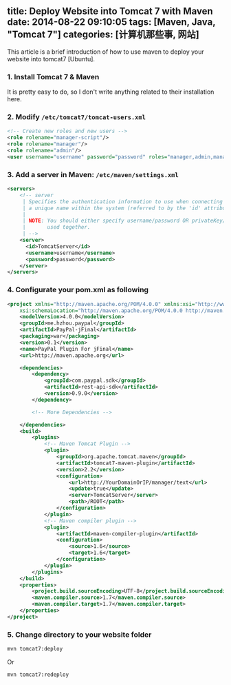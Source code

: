 title: Deploy Website into Tomcat 7 with Maven
date: 2014-08-22 09:10:05
tags: [Maven, Java, "Tomcat 7"]
categories: [计算机那些事, 网站]
---
This article is a brief introduction of how to use maven to deploy your website into tomcat7 [Ubuntu].
<!-- more -->
### 1. Install Tomcat 7 & Maven
It is pretty easy to do, so I don't write anything related to their installation here.

### 2. Modify `/etc/tomcat7/tomcat-users.xml`

```xml
<!-- Create new roles and new users -->
<role rolename="manager-script"/>
<role rolename="manager"/>
<role rolename="admin"/>
<user username="username" password="password" roles="manager,admin,manager-script"/>
```

### 3. Add a server in Maven: `/etc/maven/settings.xml`

```xml
<servers>
    <!-- server
     | Specifies the authentication information to use when connecting to a particular server, identified by
     | a unique name within the system (referred to by the 'id' attribute below).
     |
     | NOTE: You should either specify username/password OR privateKey/passphrase, since these pairings are
     |       used together.
     | -->
    <server>
      <id>TomcatServer</id>
      <username>username</username>
      <password>password</password>
    </server>
</servers>
```

### 4. Configurate your pom.xml as following

```xml
<project xmlns="http://maven.apache.org/POM/4.0.0" xmlns:xsi="http://www.w3.org/2001/XMLSchema-instance"
    xsi:schemaLocation="http://maven.apache.org/POM/4.0.0 http://maven.apache.org/maven-v4_0_0.xsd">
    <modelVersion>4.0.0</modelVersion>
    <groupId>me.hzhou.paypal</groupId>
    <artifactId>PayPal-jFinal</artifactId>
    <packaging>war</packaging>
    <version>0.1</version>
    <name>PayPal Plugin For jFinal</name>
    <url>http://maven.apache.org</url>

    <dependencies>
        <dependency>
            <groupId>com.paypal.sdk</groupId>
            <artifactId>rest-api-sdk</artifactId>
            <version>0.9.0</version>
        </dependency>

        <!-- More Dependencies -->

    </dependencies>
    <build>
        <plugins>
            <!-- Maven Tomcat Plugin -->
            <plugin>
                <groupId>org.apache.tomcat.maven</groupId>
                <artifactId>tomcat7-maven-plugin</artifactId>
                <version>2.2</version>
                <configuration>
                    <url>http://YourDomainOrIP/manager/text</url>
                    <update>true</update>
                    <server>TomcatServer</server>
                    <path>/ROOT</path>
                </configuration>
            </plugin>
            <!-- Maven compiler plugin -->
            <plugin>
                <artifactId>maven-compiler-plugin</artifactId>
                <configuration>
                    <source>1.6</source>
                    <target>1.6</target>
                </configuration>
            </plugin>
        </plugins>
    </build>
    <properties>
        <project.build.sourceEncoding>UTF-8</project.build.sourceEncoding>
        <maven.compiler.source>1.7</maven.compiler.source>
        <maven.compiler.target>1.7</maven.compiler.target>
    </properties>
</project>
```

### 5. Change directory to your website folder
```sh
mvn tomcat7:deploy
```
Or
```sh
mvn tomcat7:redeploy
```
